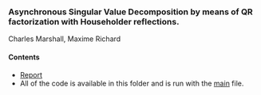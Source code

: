 ### Asynchronous Singular Value Decomposition by means of QR factorization with Householder reflections.

Charles Marshall, Maxime Richard

#### Contents
- [Report](/Marshall_Richard_Report.pdf)
- All of the code is available in this folder and is run with the [main](/main.c) file.



